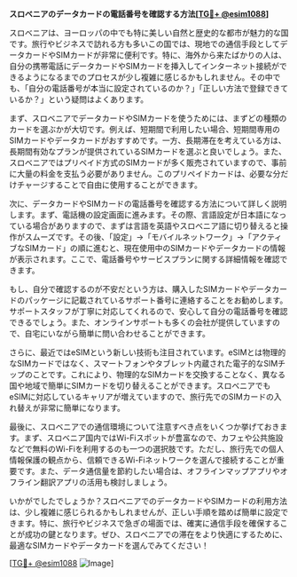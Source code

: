 **スロベニアのデータカードの電話番号を確認する方法[[TG💪+ @esim1088](https://t.me/s/esim1088)]**

スロベニアは、ヨーロッパの中でも特に美しい自然と歴史的な都市が魅力的な国です。旅行やビジネスで訪れる方も多いこの国では、現地での通信手段としてデータカードやSIMカードが非常に便利です。特に、海外から来たばかりの人は、自分の携帯電話にデータカードやSIMカードを挿入してインターネット接続ができるようになるまでのプロセスが少し複雑に感じるかもしれません。その中でも、「自分の電話番号が本当に設定されているのか？」「正しい方法で登録できているか？」という疑問はよくあります。

まず、スロベニアでデータカードやSIMカードを使うためには、まずどの種類のカードを選ぶかが大切です。例えば、短期間で利用したい場合、短期間専用のSIMカードやデータカードがおすすめです。一方、長期滞在を考えている方は、長期間有効なプランが提供されているSIMカードを選ぶと良いでしょう。また、スロベニアではプリペイド方式のSIMカードが多く販売されていますので、事前に大量の料金を支払う必要がありません。このプリペイドカードは、必要な分だけチャージすることで自由に使用することができます。

次に、データカードやSIMカードの電話番号を確認する方法について詳しく説明します。まず、電話機の設定画面に進みます。その際、言語設定が日本語になっている場合がありますので、まずは言語を英語やスロベニア語に切り替えると操作がスムーズです。その後、「設定」→「モバイルネットワーク」→「アクティブなSIMカード」の順に進むと、現在使用中のSIMカードやデータカードの情報が表示されます。ここで、電話番号やサービスプランに関する詳細情報を確認できます。

もし、自分で確認するのが不安だという方は、購入したSIMカードやデータカードのパッケージに記載されているサポート番号に連絡することをお勧めします。サポートスタッフが丁寧に対応してくれるので、安心して自分の電話番号を確認できるでしょう。また、オンラインサポートも多くの会社が提供していますので、自宅にいながら簡単に問い合わせることができます。

さらに、最近ではeSIMという新しい技術も注目されています。eSIMとは物理的なSIMカードではなく、スマートフォンやタブレット内蔵された電子的なSIMチップのことです。これにより、物理的なSIMカードを交換することなく、異なる国や地域で簡単にSIMカードを切り替えることができます。スロベニアでもeSIMに対応しているキャリアが増えていますので、旅行先でのSIMカードの入れ替えが非常に簡単になります。

最後に、スロベニアでの通信環境について注意すべき点をいくつか挙げておきます。まず、スロベニア国内ではWi-Fiスポットが豊富なので、カフェや公共施設などで無料のWi-Fiを利用するのも一つの選択肢です。ただし、旅行先での個人情報保護の観点から、信頼できるWi-Fiネットワークを選んで接続することが重要です。また、データ通信量を節約したい場合は、オフラインマップアプリやオフライン翻訳アプリの活用も検討しましょう。

いかがでしたでしょうか？スロベニアでのデータカードやSIMカードの利用方法は、少し複雑に感じられるかもしれませんが、正しい手順を踏めば簡単に設定できます。特に、旅行やビジネスで急ぎの場面では、確実に通信手段を確保することが成功の鍵となります。ぜひ、スロベニアでの滞在をより快適にするために、最適なSIMカードやデータカードを選んでみてください！

[[TG💪+ @esim1088](https://t.me/s/esim1088) ![Image](https://i.postimg.cc/Y0z9fWf4/image.png)]